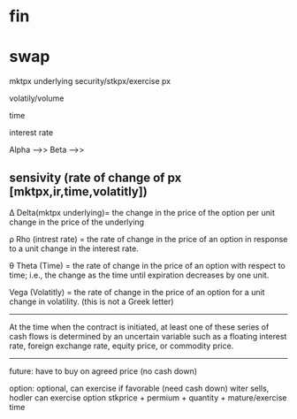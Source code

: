 fin
===

swap
====
mktpx underlying security/stkpx/exercise px

volatily/volume

time

interest rate

Alpha -->>
Beta  -->>

sensivity (rate of change of px [mktpx,ir,time,volatitly])
--------
Δ Delta(mktpx underlying)= the change in the price of the option per unit change in the price of the underlying

ρ Rho   (intrest rate)   = the rate of change in the price of an option in response to a unit change in the interest rate.

θ Theta (Time)           = the rate of change in the price of an option with respect to time; i.e., the change as the time until expiration decreases by one unit.

Vega    (Volatitly)     = the rate of change in the price of an option for a unit change in volatility.
(this is not a Greek letter) 

----

At the time when the contract is initiated, at least one of these series of cash flows is determined by an uncertain variable such as a floating interest rate, foreign exchange rate, equity price, or commodity price.

----
future: have to buy on agreed price (no cash down)

option: optional, can exercise if favorable (need cash down) witer sells, hodler can exercise option
        stkprice + permium + quantity + mature/exercise time
